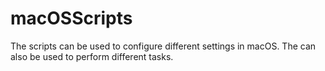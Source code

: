 # macOSScripts
The scripts can be used to configure different settings in macOS. The can also be used to perform different tasks.
